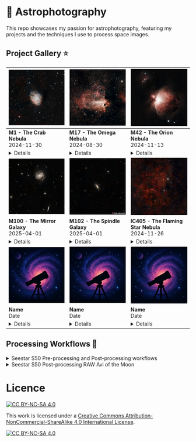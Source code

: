 # :telescope: Astrophotography
This repo showcases my passion for astrophotography, featuring my projects and the techniques I use to process space images.

## Project Gallery :star:

| <a href="./imgs/processed/M_1_333x10sec_T11degC_2024-11-30_graxpert_denoised_siril_gimp_graxpert_denoised.jpg?raw=true"><img src="./imgs/thumbnail/M1_thumbnail.jpg" style="width: 100%; max-width: 250px; height: auto;" /></a> | <a href="./imgs/processed/M_17_161x10sec_T22degC_2024-08-30_graxpert_denoised_colorcorrected_siril_gimp_v2.jpg?raw=true"><img src="./imgs/thumbnail/M17_thumbnail.jpg" style="width: 100%; max-width: 250px; height: auto;" /></a> | <a href="./imgs/processed/Stacked_275_mosaic_M42_10.0s_LP_20241113-013043_graxpert_denoised_colorcalibrated_starnet_stretched_gimp.jpg?raw=true"><img src="./imgs/thumbnail/M42_thumbnail.jpg" style="width: 100%; max-width: 250px; height: auto;" /></a> |
|-----------------------------------------------------|-----------------------------------------------------|-----------------------------------------------------|
| **M1 - The Crab Nebula**<br>2024-11-30                        | **M17 - The Omega Nebula**<br>2024-08-30                      | **M42 - The Orion Nebula**<br>2024-11-13                      |
| <details><summary>Details</summary>**Common name:** The Crab Nebula<br>**Gear:** Seestar S50<br>**Filter:** Light Pollution Filter<br>**Temp:** 11c<br>**Exposure:** 10s<br>**Number of stacked frames:** 333<br>**Pre-processing:** Siril pre processing script<br>**Processing:** [M1 Before and After](https://github.com/marghost/astrophotography/raw/main/imgs/beforeafter/M1_before_after.jpg?raw=true)</details> | <details><summary>Details</summary>**Common name:** Orion Nebula<br>**Gear:** Seestar S50<br>**Filter:** IRCut<br>**Temp:** 22c<br>**Exposure:** 10s<br>**Number of stacked frames:** 161<br>**Pre-processing:** Siril pre processing script<br>**Processing:** [M17 Before and After](https://github.com/marghost/astrophotography/raw/main/imgs/beforeafter/m17_before_after_v2.png?raw=true)</details> | <details><summary>Details</summary>**Common name:** Orion Nebula<br>**Gear:** Seestar S50<br>**Filter:** Light Pollution Filter<br>**Temp:** 7.875c<br>**Exposure:** 10s<br>**Number of stacked frames:** 275<br>**Pre-processing:** Seestar Mosaic<br>**Processing:** [M42 Before and After](https://github.com/marghost/astrophotography/raw/main/imgs/beforeafter/m42_before_after.png?raw=true)</details> |
| <a href="./imgs/processed/M_100_475x10sec_T1degC_2025-04-01_graxpert_denoised_stretched_graxpert_obj_decon_gimp.jpg"><img src="./imgs/thumbnail/M100_thumbnail.jpg" style="width: 100%; max-width: 250px; height: auto;" /></a> | <a href="./imgs/processed/M_102_246x10sec_T2degC_2025-04-01_graxpert_denoised_stretched.jpg"><img src="./imgs/thumbnail/M102_thumbnail.jpg" style="width: 100%; max-width: 250px; height: auto;" /></a> | <a href="./imgs/processed/IC_405_91x10sec_T15degC_2024-11-266_stackingscript_graxpert_denoised_siril_gimp_graxpert_denoised.jpg?raw=true"><img src="./imgs/thumbnail/IC405_thumbnail.jpg" style="width: 100%; max-width: 250px; height: auto;" /></a> |
| **M100 - The Mirror Galaxy**<br>2025-04-01                       | **M102 - The Spindle Galaxy**<br>2025-04-01                       | **IC405 - The Flaming Star Nebula**<br>2024-11-26                    |
| <details><summary>Details</summary>**Common name:** The Mirror Galaxy<br>**Gear:** Seestar S50<br>**Filter:** IRCUT<br>**Temp:** 1.875c<br>**Exposure:** 10s<br>**Number of stacked frames:** 475<br>**Pre-processing:** Siril pre processing script<br>**Processing:** [M100 Before and After](https://github.com/marghost/astrophotography/raw/main/imgs/beforeafter/m100_before_after.png?raw=true)</details> | <details><summary>Details</summary>**Common name:** The Spindle Galaxy<br>**Gear:** Seestar s50<br>**Filter:** IRCut<br>**Temp:** 2.875<br>**Exposure:** 10s<br>**Number of stacked frames:** 246<br>**Pre-processing:** Siril pre processing script<br>**Processing:** [M102 Before and After](https://github.com/marghost/astrophotography/raw/main/imgs/beforeafter/m102_before_after.png?raw=true)</details> | <details><summary>Details</summary>**Common name:** The Flaming Star Nebula<br>**Gear:** Seestar S50<br>**Filter:** Light Pollution Filter<br>**Temp:** 15c<br>**Exposure:** 10s<br>**Number of stacked frames:** 91<br>**Pre-processing:** Siril pre processing script<br>**Processing:** [IC405 Before and After](https://github.com/marghost/astrophotography/raw/main/imgs/beforeafter/IC405_before_after.png?raw=true)</details> |
| <a href="./imgs/default.png"><img src="./imgs/default.png" style="width: 100%; max-width: 250px; height: auto;" /></a> | <a href="./imgs/default.png"><img src="./imgs/default.png" style="width: 100%; max-width: 250px; height: auto;" /></a> | <a href="./imgs/default.png"><img src="./imgs/default.png" style="width: 100%; max-width: 250px; height: auto;" /></a> |
| **Name**<br>Date                       | **Name**<br>Date                       | **Name**<br>Date                    |
| <details><summary>Details</summary>**Common name:** <br>**Gear:** <br>**Filter:** <br>**Temp:** <br>**Exposure:** <br>**Number of stacked frames:** <br>**Pre-processing:** <br>**Processing:** [Before and After](?raw=true)</details> | <details><summary>Details</summary>**Common name:** <br>**Gear:** <br>**Filter:** <br>**Temp:** <br>**Exposure:** <br>**Number of stacked frames:** <br>**Pre-processing:** <br>**Processing:** [Before and After](?raw=true)</details> | <details><summary>Details</summary>**Common name:** <br>**Gear:** <br>**Filter:** <br>**Temp:** <br>**Exposure:** <br>**Number of stacked frames:** <br>**Pre-processing:** <br>**Processing:** [Before and After](?raw=true)</details> |

<!-- Old Gallery
<details>

<summary>M 42 (The Orion Nebula) 2024</summary>

## M 42
### Project Details
> **Common name:** Orion Nebula
>
> **Date:** 2024-11-13
>
> **Gear:** Seestar S50
>
> **Filter:** Light Pollution Filter
>
> **Temp:** 7.875c
>
> **Exposure:** 10s
>
> **Number of stacked frames:** 275
>
> **Pre-processing:** Seestar Mosaic

### Processed Image
![Stacked_275_mosaic_M42_10.0s_LP_20241113-013043_graxpert_denoised_colorcalibrated_starnet_stretched_gimp.jpg](https://github.com/marghost/astrophotography/blob/main/imgs/processed/Stacked_275_mosaic_M42_10.0s_LP_20241113-013043_graxpert_denoised_colorcalibrated_starnet_stretched_gimp.jpg?raw=true)

### Processing results "Before and After"
![m42_before_after.png](https://github.com/marghost/astrophotography/blob/main/imgs/beforeafter/m42_before_after.png?raw=true)

</details>
<details>

<summary>M 17 (Omega Nebula) 2024</summary>

## M 17
### Project Details
> **Common name:** Orion Nebula
>
> **Date:** 2024-08-30
>
> **Gear:** Seestar S50
>
> **Filter:** IRCut
>
> **Temp:** 22c
>
> **Exposure:** 10s
>
> **Number of stacked frames:** 161
>
> **Pre-processing:** Siril seestar pre-processing script

### Processed Image
![M_17_161x10sec_T22degC_2024-08-30_graxpert_denoised_colorcorrected_siril_gimp_v2.jpg](https://github.com/marghost/astrophotography/blob/main/imgs/processed/M_17_161x10sec_T22degC_2024-08-30_graxpert_denoised_colorcorrected_siril_gimp_v2.jpg?raw=true)

### Processing results "Before and After"
![m17_before_after_v2.png](https://github.com/marghost/astrophotography/blob/main/imgs/beforeafter/m17_before_after_v2.png?raw=true)

</details>
<details>

<summary>IC 405 (The Flaming Star Nebula) 2024</summary>

## IC 405
### Project Details
> **Common name:** The Flaming Star Nebula
>
> **Date:** 2024-11-26
>
> **Gear:** Seestar S50
>
> **Filter:** Light Pollution Filter
>
> **Temp:** 15c
>
> **Exposure:** 10s
>
> **Number of stacked frames:** 91
>
> **Pre-processing:** Siril seestar pre-processing script

### Processed Image
![IC_405_91x10sec_T15degC_2024-11-266_stackingscript_graxpert_denoised_siril_gimp_graxpert_denoised.jpg](https://github.com/marghost/astrophotography/blob/main/imgs/processed/IC_405_91x10sec_T15degC_2024-11-266_stackingscript_graxpert_denoised_siril_gimp_graxpert_denoised.jpg?raw=true)

### Processing results "Before and After"
![IC405_before_after.png](https://github.com/marghost/astrophotography/blob/main/imgs/beforeafter/IC405_before_after.png?raw=true)

</details>
<details>

<summary>M1 (The Crab Nebula) 2024</summary>

## M 1
### Project Details
> **Common name:** The Crab Nebula
>
> **Date:** 2024-11-30
>
> **Gear:** Seestar S50
>
> **Filter:** Light Pollution Filter
>
> **Temp:** 11c
>
> **Exposure:** 10s
>
> **Number of stacked frames:** 333
>
> **Pre-processing:** Siril seestar pre-processing script

### Processed Image
![M_1_333x10sec_T11degC_2024-11-30_graxpert_denoised_siril_gimp_graxpert_denoised.jpg](https://github.com/marghost/astrophotography/blob/main/imgs/processed/M_1_333x10sec_T11degC_2024-11-30_graxpert_denoised_siril_gimp_graxpert_denoised.jpg?raw=true)

### Processing results "Before and After"
![M1_before_after.jpg](https://github.com/marghost/astrophotography/blob/main/imgs/beforeafter/M1_before_after.jpg?raw=true)

</details>-->

## Processing Workflows :rocket:
<details>

<summary>Seestar S50 Pre-processing and Post-processing workflows</summary>

## Seestar S50 Photo processing
This is my current astrophotography photo processing flow.  For mosaic mode, i skip the pre-processing stacking script and work directly with the processed fits file compiled by the Seestar s50.  If using regular mode, the stacking script tend to do a better job at stacking the subframes.  It also has less artefacts.

**Updated:** 2025/04/06 

## Pre-processing stack with Siril script

1. [Download the script to preprocess your images](https://gitlab.com/free-astro/siril-scripts/-/raw/main/preprocessing/Seestar_Preprocessing.ssf)
They have created a script tailored to the pre-processing of your seestar. This means that this script expects to have several images which it will stack. In the current version of Siril, you need to download it manually by following this link . Place the downloaded file (Seestar_Preprocessing.ssf) in the location of your choice, then in Siril’s preferences, in the script tab, enter the folder you have chosen.

2. Create the folder to hold your images
The seestar only gives access to light images. Calibration is therefore not possible. All you need to do is create a "lights" directory in the folder where your images are stored.

3. Put your RAW images in the directory created in the previous step
Attention: don’t mix other files, even JPEG (or other formats), with your RAW files: Siril will take all the files inside the directories as input files for processing.

4. Click on the home button and navigate to your project folder

5. Click on the Scripts button and select the script of your choice

Source: https://siril.org/tutorials/seestar/ Processing ZWO Seestar S50 images

## Graxpert
### Crop
![crop.png](https://github.com/marghost/astrophotography/blob/main/imgs/crop.png?raw=true)

### Background Extraction
![backgroundextraction.png](https://github.com/marghost/astrophotography/blob/main/imgs/backgroundextraction.png?raw=true)

### Deconvolution
1. Play with Deconvolution Strength.  Default 0.5 tend to be fine.
![deconvolution.png](https://github.com/marghost/astrophotography/blob/main/imgs/deconvolution.png?raw=true)

2. How to find the FHWM value.
To choose "Image FHWM" value, look at this value inside Siril, it will be your starting point.
![FWHM.png](https://github.com/marghost/astrophotography/blob/main/imgs/FWHM.png?raw=true)

### Denoising
![denoising.png](https://github.com/marghost/astrophotography/blob/main/imgs/denoising.png?raw=true)

## Siril
### Color Calibration
![colorcalibration.png](https://github.com/marghost/astrophotography/blob/main/imgs/colorcalibration.png?raw=true)

### Remove Green Noise
![removegreennoise.png](https://github.com/marghost/astrophotography/blob/main/imgs/removegreennoise.png?raw=true)

### Starnetv2 Star Removal
![removestars.png](https://github.com/marghost/astrophotography/blob/main/imgs/removestars.png?raw=true)
When done, open starless fit file in siril

### Stretch Nebula/Galaxy
Do **small** stretches inside the histogram transformation tool.  Repeat as many time as needed.
![histogram.png](https://github.com/marghost/astrophotography/blob/main/imgs/histogram.png?raw=true)

### Color Saturation
![colorsaturation.png](https://github.com/marghost/astrophotography/blob/main/imgs/colorsaturation.png?raw=true)

### Star Recomposition
**Important** save your fit file right now before opening Star Recomposition.
![starrecomposition.png](https://github.com/marghost/astrophotography/blob/main/imgs/starrecomposition.png?raw=true)

### Noise Reduction
![noisereduction.png](https://github.com/marghost/astrophotography/blob/main/imgs/noisereduction.png?raw=true)

### Save renamed fits + tif
- Fits file for backup of the processed image
- Tif for manipulating in GIMP

## GIMP
### Color > Curves
![curves.png](https://github.com/marghost/astrophotography/blob/main/imgs/curves.png?raw=true)

### Filters > Enhance > Sharpen
![sharpen.png](https://github.com/marghost/astrophotography/blob/main/imgs/sharpen.png?raw=true)

### Export final product in jpg

## Tools
- https://siril.org/
- https://gitlab.com/free-astro/siril-scripts/-/raw/main/preprocessing/Seestar_Preprocessing.ssf (Siril pre-processing script)
- https://graxpert.com/
- https://www.starnetastro.com/ (Starnetv2CLI for Siril integration)
- https://www.gimp.org/

## Sources
- https://siril.org/tutorials/seestar/ Processing ZWO Seestar S50 images
- https://youtu.be/syCVl1fDLTk Pre-processing Seestar Data with Siril
- https://www.youtube.com/watch?v=lMoSAHOgbD4 Advanced Processing -Cuiv

</details>

<details>

<summary>Seestar S50 Post-processing RAW Avi of the Moon</summary>

## A combinaison of PIPP - Autostakkert - Registax6
##PIPP
PIPP will help remove the Moon shifting when taking longer exposure.
- Drag&Drop avi to PIPP
- Do not debayer if asked to
- Select "Solar/Lunar Full Disk"
- Opened picture > click on update image
- Output Options > select SER formats
- Do Processing
- Start Processing

## Autostakkert
- Open SER file
- Select Analyse.  Look at quality graph
- Choose acceptable value when green curve pass under middle blue.
- Go to other panel.  Set AP Size to 200 and click place AP grid.
- Stack

## Registax6
- Still working on this part.

## Source
- https://www.youtube.com/watch?v=8Iyr5W38ZN8 Moon Processing PIPP & Autostakkert

</details>

# Licence
[![CC BY-NC-SA 4.0][cc-by-nc-sa-shield]][cc-by-nc-sa]

This work is licensed under a
[Creative Commons Attribution-NonCommercial-ShareAlike 4.0 International License][cc-by-nc-sa].

[![CC BY-NC-SA 4.0][cc-by-nc-sa-image]][cc-by-nc-sa]

[cc-by-nc-sa]: http://creativecommons.org/licenses/by-nc-sa/4.0/
[cc-by-nc-sa-image]: https://licensebuttons.net/l/by-nc-sa/4.0/88x31.png
[cc-by-nc-sa-shield]: https://img.shields.io/badge/License-CC%20BY--NC--SA%204.0-lightgrey.svg